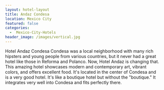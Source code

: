 ```yaml
---
layout: hotel-layout
title: Andaz Condesa
location: Mexico City
featured: false
categories:
  -  Mexico-City-Hotels
header_image: /images/vertical.jpg
---
```


Hotel Andaz Condesa
Condesa was a local neighborhood with many rich hipsters and young people from various countries, but it never had a great hotel like those in Reforma and Polanco. Now, Hotel Andaz is changing that. This amazing hotel showcases modern and contemporary art, vibrant colors, and offers excellent food. It's located in the center of Condesa and is a very good hotel. It's like a boutique hotel but without the "boutique." It integrates very well into Condesa and fits perfectly there.